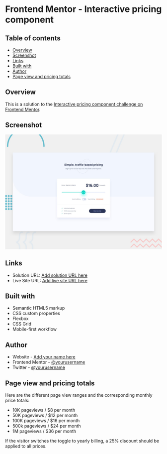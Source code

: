 # Frontend Mentor - Interactive pricing component

## Table of contents

- [Overview](#overview)
- [Screenshot](#screenshot)
- [Links](#links)
- [Built with](#built-with)
- [Author](#author)
- [Page view and pricing totals](#page-view-and-pricing-totals)

## Overview

This is a solution to the [Interactive pricing component challenge on Frontend Mentor](https://www.frontendmentor.io/challenges/interactive-pricing-component-t0m8PIyY8).

## Screenshot

![screenshot](./design/desktop-preview.jpg)

## Links

- Solution URL: [Add solution URL here](https://your-solution-url.com)
- Live Site URL: [Add live site URL here](https://your-live-site-url.com)

## Built with

- Semantic HTML5 markup
- CSS custom properties
- Flexbox
- CSS Grid
- Mobile-first workflow

## Author

- Website - [Add your name here](https://www.your-site.com)
- Frontend Mentor - [@yourusername](https://www.frontendmentor.io/profile/yourusername)
- Twitter - [@yourusername](https://www.twitter.com/yourusername)

## Page view and pricing totals

Here are the different page view ranges and the corresponding monthly price totals:

- 10K pageviews / $8 per month
- 50K pageviews / $12 per month
- 100K pageviews / $16 per month
- 500k pageviews / $24 per month
- 1M pageviews / $36 per month

If the visitor switches the toggle to yearly billing, a 25% discount should be applied to all prices.
